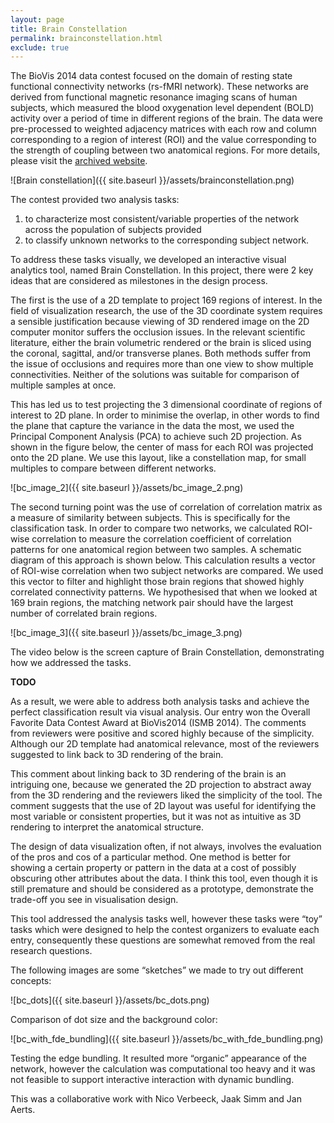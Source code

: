 ```yaml
---
layout: page
title: Brain Constellation
permalink: brainconstellation.html
exclude: true
---
```

The BioVis 2014 data contest focused on the domain of resting state functional connectivity networks (rs-fMRI network). These networks are derived from functional magnetic resonance imaging scans of human subjects, which measured the blood oxygenation level dependent (BOLD) activity over a period of time in different regions of the brain. The data were pre-processed to weighted adjacency matrices with each row and column corresponding to a region of interest (ROI) and the value corresponding to the strength of coupling between two anatomical regions. For more details, please visit the [archived website](http://www.biovis.net/year/2014/info/data_contest).

![Brain constellation]({{ site.baseurl }}/assets/brainconstellation.png)

The contest provided two analysis tasks:

1. to characterize most consistent/variable properties of the network across the population of subjects provided
1. to classify unknown networks to the corresponding subject network.

To address these tasks visually, we developed an interactive visual analytics tool, named Brain Constellation. In this project, there were 2 key ideas that are considered as milestones in the design process.

The first is the use of a 2D template to project 169 regions of interest. In the field of visualization research, the use of the 3D coordinate system requires a sensible justification because viewing of 3D rendered image on the 2D computer monitor suffers the occlusion issues. In the relevant scientific literature, either the brain volumetric rendered or the brain is sliced using the coronal, sagittal, and/or transverse planes. Both methods suffer from the issue of occlusions and requires more than one view to show multiple connectivities. Neither of the solutions was suitable for comparison of multiple samples at once.

This has led us to test projecting the 3 dimensional coordinate of regions of interest to 2D plane. In order to minimise the overlap, in other words to find the plane that capture the variance in the data the most, we used the Principal Component Analysis (PCA) to achieve such 2D projection. As shown in the figure below, the center of mass for each ROI was projected onto the 2D plane. We use this layout, like a constellation map, for small multiples to compare between different networks.

![bc_image_2]({{ site.baseurl }}/assets/bc_image_2.png)

The second turning point was the use of correlation of correlation matrix as a measure of similarity between subjects. This is specifically for the classification task. In order to compare two networks, we calculated ROI-wise correlation to measure the correlation coefficient of correlation patterns for one anatomical region between two samples. A schematic diagram of this approach is shown below. This calculation results a vector of ROI-wise correlation when two subject networks are compared. We used this vector to filter and highlight those brain regions that showed highly correlated connectivity patterns. We hypothesised that when we looked at 169 brain regions, the matching network pair should have the largest number of correlated brain regions.

![bc_image_3]({{ site.baseurl }}/assets/bc_image_3.png)

The video below is the screen capture of Brain Constellation, demonstrating how we addressed the tasks.

**TODO**

As a result, we were able to address both analysis tasks and achieve the perfect classification result via visual analysis. Our entry won the Overall Favorite Data Contest Award at BioVis2014 (ISMB 2014). The comments from reviewers were positive and scored highly because of the simplicity. Although our 2D template had anatomical relevance, most of the reviewers suggested to link back to 3D rendering of the brain.

This comment about linking back to 3D rendering of the brain is an intriguing one, because we generated the 2D projection to abstract away from the 3D rendering and the reviewers liked the simplicity of the tool. The comment suggests that the use of 2D layout was useful for identifying the most variable or consistent properties, but it was not as intuitive as 3D rendering to interpret the anatomical structure.

The design of data visualization often, if not always, involves the evaluation of the pros and cos of a particular method. One method is better for showing a certain property or pattern in the data at a cost of possibly obscuring other attributes about the data. I think this tool, even though it is still premature and should be considered as a prototype, demonstrate the trade-off you see in visualisation design.

This tool addressed the analysis tasks well, however these tasks were “toy” tasks which were designed to help the contest organizers to evaluate each entry, consequently these questions are somewhat removed from the real research questions.

The following images are some “sketches” we made to try out different concepts:

![bc_dots]({{ site.baseurl }}/assets/bc_dots.png)

Comparison of dot size and the background color:

![bc_with_fde_bundling]({{ site.baseurl }}/assets/bc_with_fde_bundling.png)

Testing the edge bundling. It resulted more “organic” appearance of the network, however the calculation was computational too heavy and it was not feasible to support interactive interaction with dynamic bundling.

This was a collaborative work with Nico Verbeeck, Jaak Simm and Jan Aerts.
